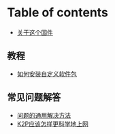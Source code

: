 # Table of contents

* [关于这个固件](README.md)

## 教程 <a id="tutorial"></a>

* [如何安装自定义软件包](tutorial/how-to-install-custom-package.md)

## 常见问题解答 <a id="q-and-a"></a>

* [问题的通用解决方法](q-and-a/how-to-solve-problems.md)
* [K2P应该怎样更科学地上网](q-and-a/how-to-get-k2p-online-more-wisely.md)

